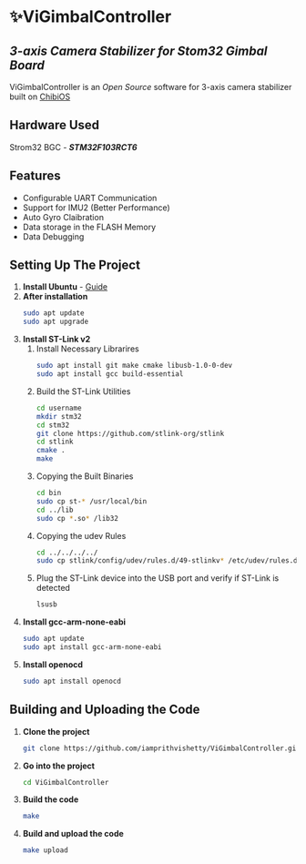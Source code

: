 # ✨ViGimbalController
## _3-axis Camera Stabilizer for Stom32 Gimbal Board_

ViGimbalController is an *Open Source* software for 3-axis camera stabilizer built on [ChibiOS](https://www.chibios.org/dokuwiki/doku.php) 

## Hardware Used

Strom32 BGC - ***STM32F103RCT6***


## Features

- Configurable UART Communication
- Support for IMU2 (Better Performance)
- Auto Gyro Claibration
- Data storage in the FLASH Memory
- Data Debugging


## Setting Up The Project

1) **Install Ubuntu** - [Guide](https://ubuntu.com/tutorials/install-ubuntu-desktop#1-overview)
2) **After installation**
    ```sh
    sudo apt update
    sudo apt upgrade
    ```
3) **Install ST-Link v2**
    1) Install Necessary Librarires
        ```sh
        sudo apt install git make cmake libusb-1.0-0-dev
        sudo apt install gcc build-essential
        ```
    2) Build the ST-Link Utilities
        ```sh
        cd username
        mkdir stm32
        cd stm32
        git clone https://github.com/stlink-org/stlink
        cd stlink
        cmake .
        make
        ```    
    3) Copying the Built Binaries
        ```sh
        cd bin
        sudo cp st-* /usr/local/bin
        cd ../lib
        sudo cp *.so* /lib32
        ```
    4) Copying the udev Rules
        ```sh
        cd ../../../../
        sudo cp stlink/config/udev/rules.d/49-stlinkv* /etc/udev/rules.d/
        ```    
    5) Plug the ST-Link device into the USB port and verify if ST-Link is detected
        ```sh
        lsusb
        ```
4) **Install gcc-arm-none-eabi** 
    ```sh
    sudo apt update
    sudo apt install gcc-arm-none-eabi
    ```
5) **Install openocd**
    ```sh
    sudo apt install openocd
    ```
    
## Building and Uploading the Code
1) **Clone the project**
    ```sh
    git clone https://github.com/iamprithvishetty/ViGimbalController.git
    ```
2) **Go into the project**
    ```sh
    cd ViGimbalController
    ```
3) **Build the code**
    ```sh
    make 
    ```
4) **Build and upload the code**
    ```sh
    make upload
    ```
